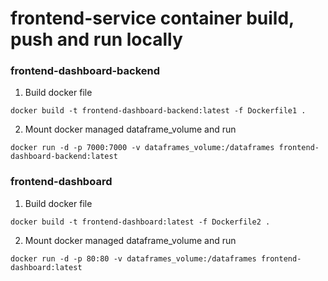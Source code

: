 # frontend-service container build, push and run locally


### frontend-dashboard-backend

1. Build docker file
```
docker build -t frontend-dashboard-backend:latest -f Dockerfile1 .
```


2. Mount docker managed dataframe_volume and run
```
docker run -d -p 7000:7000 -v dataframes_volume:/dataframes frontend-dashboard-backend:latest
```


### frontend-dashboard

1. Build docker file
```
docker build -t frontend-dashboard:latest -f Dockerfile2 .
```


2. Mount docker managed dataframe_volume and run
```
docker run -d -p 80:80 -v dataframes_volume:/dataframes frontend-dashboard:latest
```